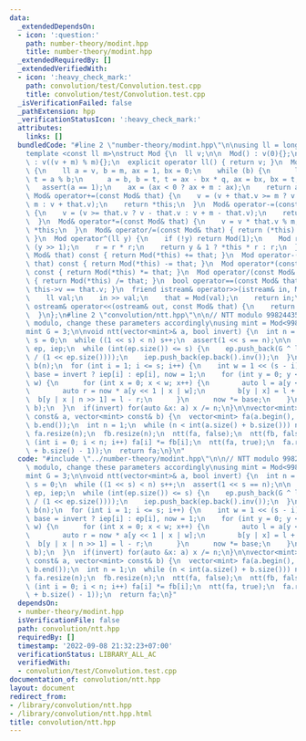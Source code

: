 ```yaml
---
data:
  _extendedDependsOn:
  - icon: ':question:'
    path: number-theory/modint.hpp
    title: number-theory/modint.hpp
  _extendedRequiredBy: []
  _extendedVerifiedWith:
  - icon: ':heavy_check_mark:'
    path: convolution/test/Convolution.test.cpp
    title: convolution/test/Convolution.test.cpp
  _isVerificationFailed: false
  _pathExtension: hpp
  _verificationStatusIcon: ':heavy_check_mark:'
  attributes:
    links: []
  bundledCode: "#line 2 \"number-theory/modint.hpp\"\n\nusing ll = long long;\n\n\
    template <const ll m>\nstruct Mod {\n  ll v;\n\n  Mod() : v(0){};\n  Mod(ll v)\
    \ : v((v + m) % m){};\n  explicit operator ll() { return v; }\n  Mod inv() const\
    \ {\n    ll a = v, b = m, ax = 1, bx = 0;\n    while (b) {\n      ll q = a / b,\
    \ t = a % b;\n      a = b, b = t, t = ax - bx * q, ax = bx, bx = t;\n    }\n \
    \   assert(a == 1);\n    ax = (ax < 0 ? ax + m : ax);\n    return ax;\n  }\n \
    \ Mod& operator+=(const Mod& that) {\n    v = (v + that.v >= m ? v + that.v -\
    \ m : v + that.v);\n    return *this;\n  }\n  Mod& operator-=(const Mod& that)\
    \ {\n    v = (v >= that.v ? v - that.v : v + m - that.v);\n    return *this;\n\
    \  }\n  Mod& operator*=(const Mod& that) {\n    v = v * that.v % m;\n    return\
    \ *this;\n  }\n  Mod& operator/=(const Mod& that) { return (*this) *= that.inv();\
    \ }\n  Mod operator^(ll y) {\n    if (!y) return Mod(1);\n    Mod r = *this ^\
    \ (y >> 1);\n    r = r * r;\n    return y & 1 ? *this * r : r;\n  }\n  Mod operator+(const\
    \ Mod& that) const { return Mod(*this) += that; }\n  Mod operator-(const Mod&\
    \ that) const { return Mod(*this) -= that; }\n  Mod operator*(const Mod& that)\
    \ const { return Mod(*this) *= that; }\n  Mod operator/(const Mod& that) const\
    \ { return Mod(*this) /= that; }\n  bool operator==(const Mod& that) const { return\
    \ this->v == that.v; }\n  friend istream& operator>>(istream& in, Mod& that) {\n\
    \    ll val;\n    in >> val;\n    that = Mod(val);\n    return in;\n  }\n  friend\
    \ ostream& operator<<(ostream& out, const Mod& that) {\n    return out << that.v;\n\
    \  }\n};\n#line 2 \"convolution/ntt.hpp\"\n\n// NTT modulo 998244353. If change\
    \ modulo, change these parameters accordingly\nusing mint = Mod<998244353>;\n\
    mint G = 3;\n\nvoid ntt(vector<mint>& a, bool invert) {\n  int n = int(a.size()),\
    \ s = 0;\n  while ((1 << s) < n) s++;\n  assert(1 << s == n);\n\n  static vector<mint>\
    \ ep, iep;\n  while (int(ep.size()) <= s) {\n    ep.push_back(G ^ ll(mint(-1)\
    \ / (1 << ep.size())));\n    iep.push_back(ep.back().inv());\n  }\n  vector<mint>\
    \ b(n);\n  for (int i = 1; i <= s; i++) {\n    int w = 1 << (s - i);\n    mint\
    \ base = invert ? iep[i] : ep[i], now = 1;\n    for (int y = 0; y < n / 2; y +=\
    \ w) {\n      for (int x = 0; x < w; x++) {\n        auto l = a[y << 1 | x];\n\
    \        auto r = now * a[y << 1 | x | w];\n        b[y | x] = l + r;\n      \
    \  b[y | x | n >> 1] = l - r;\n      }\n      now *= base;\n    }\n    swap(a,\
    \ b);\n  }\n  if(invert) for(auto &x: a) x /= n;\n}\n\nvector<mint> nttconv(vector<mint>\
    \ const& a, vector<mint> const& b) {\n  vector<mint> fa(a.begin(), a.end()), fb(b.begin(),\
    \ b.end());\n  int n = 1;\n  while (n < int(a.size() + b.size())) n <<= 1;\n \
    \ fa.resize(n);\n  fb.resize(n);\n  ntt(fa, false);\n  ntt(fb, false);\n  for\
    \ (int i = 0; i < n; i++) fa[i] *= fb[i];\n  ntt(fa, true);\n  fa.resize(int(a.size()\
    \ + b.size() - 1));\n  return fa;\n}\n"
  code: "#include \"../number-theory/modint.hpp\"\n\n// NTT modulo 998244353. If change\
    \ modulo, change these parameters accordingly\nusing mint = Mod<998244353>;\n\
    mint G = 3;\n\nvoid ntt(vector<mint>& a, bool invert) {\n  int n = int(a.size()),\
    \ s = 0;\n  while ((1 << s) < n) s++;\n  assert(1 << s == n);\n\n  static vector<mint>\
    \ ep, iep;\n  while (int(ep.size()) <= s) {\n    ep.push_back(G ^ ll(mint(-1)\
    \ / (1 << ep.size())));\n    iep.push_back(ep.back().inv());\n  }\n  vector<mint>\
    \ b(n);\n  for (int i = 1; i <= s; i++) {\n    int w = 1 << (s - i);\n    mint\
    \ base = invert ? iep[i] : ep[i], now = 1;\n    for (int y = 0; y < n / 2; y +=\
    \ w) {\n      for (int x = 0; x < w; x++) {\n        auto l = a[y << 1 | x];\n\
    \        auto r = now * a[y << 1 | x | w];\n        b[y | x] = l + r;\n      \
    \  b[y | x | n >> 1] = l - r;\n      }\n      now *= base;\n    }\n    swap(a,\
    \ b);\n  }\n  if(invert) for(auto &x: a) x /= n;\n}\n\nvector<mint> nttconv(vector<mint>\
    \ const& a, vector<mint> const& b) {\n  vector<mint> fa(a.begin(), a.end()), fb(b.begin(),\
    \ b.end());\n  int n = 1;\n  while (n < int(a.size() + b.size())) n <<= 1;\n \
    \ fa.resize(n);\n  fb.resize(n);\n  ntt(fa, false);\n  ntt(fb, false);\n  for\
    \ (int i = 0; i < n; i++) fa[i] *= fb[i];\n  ntt(fa, true);\n  fa.resize(int(a.size()\
    \ + b.size() - 1));\n  return fa;\n}"
  dependsOn:
  - number-theory/modint.hpp
  isVerificationFile: false
  path: convolution/ntt.hpp
  requiredBy: []
  timestamp: '2022-09-08 21:32:23+07:00'
  verificationStatus: LIBRARY_ALL_AC
  verifiedWith:
  - convolution/test/Convolution.test.cpp
documentation_of: convolution/ntt.hpp
layout: document
redirect_from:
- /library/convolution/ntt.hpp
- /library/convolution/ntt.hpp.html
title: convolution/ntt.hpp
---
```

